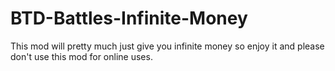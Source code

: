 # BTD-Battles-Infinite-Money
This mod will pretty much just give you infinite money so enjoy it and please don't use this mod for online uses.
